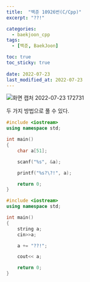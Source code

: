 ```yaml
---
title:  "백준 10926번(C/Cpp)"
excerpt: "??!"

categories:
  - baekjoon_cpp
tags:
  - [백준, BaekJoon]

toc: true
toc_sticky: true
 
date: 2022-07-23
last_modified_at: 2022-07-23
---
```


![화면 캡처 2022-07-23 172731](https://user-images.githubusercontent.com/106606698/180597196-fc03bfb5-f919-430d-90f9-dd37bf8b61dd.png)
 
두 가지 방법으로 풀 수 있다.
 
```c++
#include <iostream>
using namespace std;

int main()
{
    char a[51];

    scanf("%s", &a);

    printf("%s?\?!", a);

    return 0;
}
```
   
```c++
#include <iostream>
using namespace std;

int main()
{
    string a;
    cin>>a;

    a += "??!";

    cout<< a;

    return 0;
}
```


